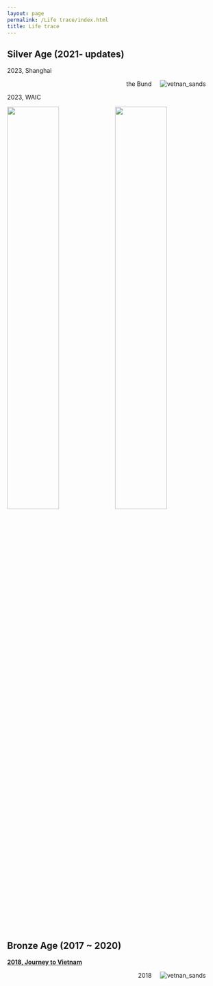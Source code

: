 ```yaml
---
layout: page
permalink: /Life trace/index.html
title: Life trace
---
```




## Silver Age  (2021- updates)

2023, Shanghai

<figure style="text-align:right;">
  <img src="https://GeruiXu.github.io/lifetrace/Shanghai/shanghai1.jpg" style="float:right; margin-left: 20px; margin-bottom: 10px;" alt="vetnan_sands">
  <figcaption>the Bund</figcaption>
</figure>

2023, WAIC

<!DOCTYPE html>
<html>
<head>
    <title>2幅图片并排展示</title>
    <style>
        /* 确保图片并排且整体宽度不超过页面宽度 */
        .inline-image {
            width: 49%; /* 每张图片占页面宽度的49% */
            margin-right: 1%; /* 第一幅图片右侧的间距 */
            float: left; /* 使图片并排 */
        }
        .inline-image:last-child {
            margin-right: 0; /* 移除最后一幅图片的右侧间距 */
        }
        /* 清除浮动效果，防止布局混乱 */
        .clear-both {
            clear: both;
        }
    </style>
</head>
<body>
    <div>
        <img src="https://GeruiXu.github.io/lifetrace/Shanghai/WAIC1.jpg" alt="" class="inline-image">
        <img src="https://GeruiXu.github.io/lifetrace/Shanghai/WAIC2.jpg" alt="" class="inline-image">
        <div class="clear-both"></div>
    </div>
</body>
</html>



## Bronze Age (2017 ~ 2020)

[**2018, Journey to Vietnam**](https://geruixu.github.io/lifetrace/Vietnam/info_blogs)<br>

<figure style="text-align:right;">
  <img src="https://GeruiXu.github.io/images/vetnan_sands.png" style="float:right; margin-left: 20px; margin-bottom: 10px;" alt="vetnan_sands">
  <figcaption>2018</figcaption>
</figure>
<br>


